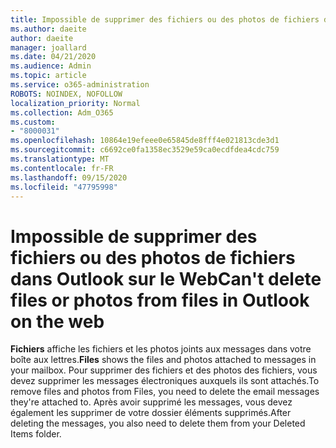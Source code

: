 ```yaml
---
title: Impossible de supprimer des fichiers ou des photos de fichiers dans Outlook sur le Web
ms.author: daeite
author: daeite
manager: joallard
ms.date: 04/21/2020
ms.audience: Admin
ms.topic: article
ms.service: o365-administration
ROBOTS: NOINDEX, NOFOLLOW
localization_priority: Normal
ms.collection: Adm_O365
ms.custom:
- "8000031"
ms.openlocfilehash: 10864e19efeee0e65845de8fff4e021813cde3d1
ms.sourcegitcommit: c6692ce0fa1358ec3529e59ca0ecdfdea4cdc759
ms.translationtype: MT
ms.contentlocale: fr-FR
ms.lasthandoff: 09/15/2020
ms.locfileid: "47795998"
---
```

# <a name="cant-delete-files-or-photos-from-files-in-outlook-on-the-web"></a><span data-ttu-id="5ce7e-102">Impossible de supprimer des fichiers ou des photos de fichiers dans Outlook sur le Web</span><span class="sxs-lookup"><span data-stu-id="5ce7e-102">Can't delete files or photos from files in Outlook on the web</span></span>

<span data-ttu-id="5ce7e-103">**Fichiers** affiche les fichiers et les photos joints aux messages dans votre boîte aux lettres.</span><span class="sxs-lookup"><span data-stu-id="5ce7e-103">**Files** shows the files and photos attached to messages in your mailbox.</span></span> <span data-ttu-id="5ce7e-104">Pour supprimer des fichiers et des photos des fichiers, vous devez supprimer les messages électroniques auxquels ils sont attachés.</span><span class="sxs-lookup"><span data-stu-id="5ce7e-104">To remove files and photos from Files, you need to delete the email messages they're attached to.</span></span> <span data-ttu-id="5ce7e-105">Après avoir supprimé les messages, vous devez également les supprimer de votre dossier éléments supprimés.</span><span class="sxs-lookup"><span data-stu-id="5ce7e-105">After deleting the messages, you also need to delete them from your Deleted Items folder.</span></span>